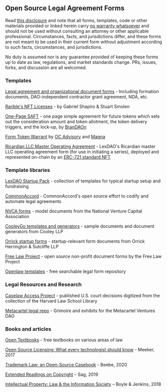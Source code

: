 ## Open Source Legal Agreement Forms

Read [this disclosure](https://github.com/ErichDylus/Open-Source-Law/blob/main/Disclosure.md) and note that all forms, templates, code or other materials provided or linked herein carry [no warranty whatsoever](https://github.com/ErichDylus/Open-Source-Law/blob/main/LICENSE) and should not be used without consulting an attorney or other applicable professional. Circumstances, facts, and jurisdictions differ, and these forms are not meant to be used in their current form without adjustment according to such facts, circumstances, and jurisdictions. 

No duty is assumed nor is any guarantee provided of keeping these forms up to date as law, regulations, and market standards change. PRs, issues, forks, and discussion are all welcomed. 

### Templates

[Legal agreement and organizational document forms](https://github.com/ErichDylus/Open-Source-Law/tree/main/forms/legal) - Including formation documents, DAO-independent contractor grant agreement, NDA, etc.

[Rarible's NFT Licenses](https://github.com/rariblecom/nft-license) - by Gabriel Shapiro & Stuart Smolen

[One-Page SAFT](https://github.com/BranDAOn/OP-SAFT) - one page simple agreement for future tokens which sets out the consideration amount and token allotment, the token delivery triggers, and the lock-up, by [BranDAOn](https://github.com/BranDAOn)

[Form Token Warrant](https://docs.google.com/document/d/1fkdvQsvblne4zXTPQOO3GDYOh-uJ497S_JclsP8PHv4/edit) by [OC Advisory](https://www.ocadvisory.co/) and [Magna](https://www.magna.so/)

[Ricardian LLC Master Operating Agreement](https://github.com/lexDAO/Ricardian/blob/main/contracts/MasterOperatingAgreement.txt) - LexDAO's Ricardian master LLC operating agreement form (for use in initiating a series), deployed and represented on-chain by an [ERC-721 standard NFT](https://github.com/lexDAO/Ricardian/blob/main/contracts/RicardianLLC.sol)

### Template libraries

[LexDAO Startup Pack](
    https://github.com/lexDAO/LexCorpus/tree/master/contracts/legal/startup) - collection of templates for typical startup setup and fundraising

[CommonAccord](https://github.com/commonaccord) - CommonAccord's open source effort to codify and automate legal agreements

[NVCA forms](https://nvca.org/model-legal-documents/) - model documents from the National Venture Capital Association

[CooleyGo templates and generators](https://www.cooleygo.com/documents/) - sample documents and document generators from Cooley LLP

[Orrick startup forms](https://www.orrick.com/en/Total-Access/Tool-Kit/Start-Up-Forms) - startup-relevant form documents from Orrick Herrington & Sutcliffe LLP

[Free Law Project](https://free.law/non-profit-documents/) - open source non-profit document forms by the Free Law Project 	

[Openlaw templates](https://lib.openlaw.io/web/default/templates) - free searchable legal form repository

### Legal Resources and Research

[Caselaw Access Project](https://case.law/) - published U.S. court decisions digitized from the collection of the Harvard Law School Library

[Metacartel legal repo](https://github.com/metacartel/MCV/tree/master/Legal) - Grimoire and exhibits for the Metacartel Ventures DAO

### Books and articles

[Open Textbooks](https://open.umn.edu/opentextbooks/subjects/law) - free textbooks on various areas of law

[Open Source Licensing: What every technologist should know](https://opensource.com/article/17/9/open-source-licensing) - Meeker, 2017

[Trademark Law: an Open-Source Casebook](http://tmcasebook.org/) - Beebe, 2020

[Extended Readings on Copyright](https://www.dropbox.com/s/gmcl8u0b7vnire1/ERoC%202019%20%28Consolidated%20August%205%2C%202019%29.pdf?dl=0) – Sag, 2019

[Intellectual Property: Law & the Information Society](https://web.law.duke.edu/cspd/casebook/) – Boyle & Jenkins, 2018
